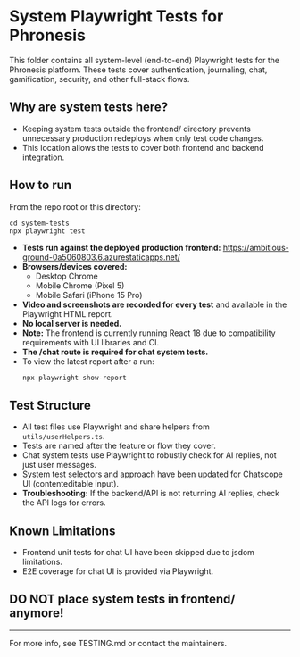 # System Playwright Tests for Phronesis

This folder contains all system-level (end-to-end) Playwright tests for the Phronesis platform. These tests cover authentication, journaling, chat, gamification, security, and other full-stack flows.

## Why are system tests here?
- Keeping system tests outside the frontend/ directory prevents unnecessary production redeploys when only test code changes.
- This location allows the tests to cover both frontend and backend integration.

## How to run
From the repo root or this directory:

```
cd system-tests
npx playwright test
```

- **Tests run against the deployed production frontend:** https://ambitious-ground-0a5060803.6.azurestaticapps.net/
- **Browsers/devices covered:**
  - Desktop Chrome
  - Mobile Chrome (Pixel 5)
  - Mobile Safari (iPhone 15 Pro)
- **Video and screenshots are recorded for every test** and available in the Playwright HTML report.
- **No local server is needed.**
- **Note:** The frontend is currently running React 18 due to compatibility requirements with UI libraries and CI.
- **The /chat route is required for chat system tests.**
- To view the latest report after a run:
  ```bash
  npx playwright show-report
  ```

## Test Structure
- All test files use Playwright and share helpers from `utils/userHelpers.ts`.
- Tests are named after the feature or flow they cover.
- Chat system tests use Playwright to robustly check for AI replies, not just user messages.
- System test selectors and approach have been updated for Chatscope UI (contenteditable input).
- **Troubleshooting:** If the backend/API is not returning AI replies, check the API logs for errors.

## Known Limitations
- Frontend unit tests for chat UI have been skipped due to jsdom limitations.
- E2E coverage for chat UI is provided via Playwright.

## DO NOT place system tests in frontend/ anymore!

---

For more info, see TESTING.md or contact the maintainers.
